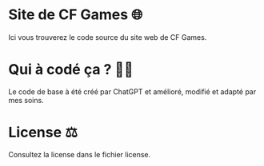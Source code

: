 # Site de CF Games 🌐
Ici vous trouverez le code source du site web de CF Games.

# Qui à codé ça ? 🧑‍💻
Le code de base à été créé par ChatGPT et amélioré, modifié et adapté par mes soins.

# License ⚖ 
Consultez la license dans le fichier license.
